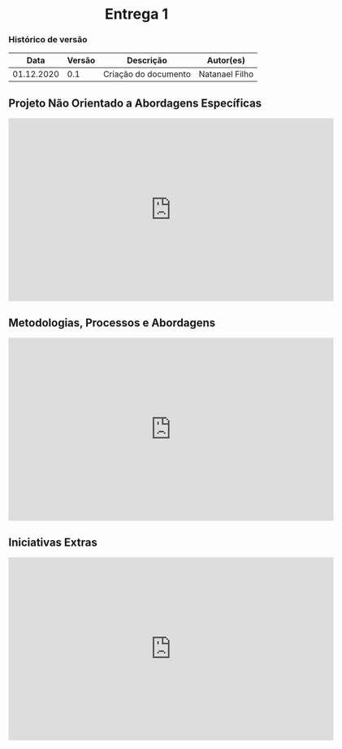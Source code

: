 # <center> Entrega 1


### Histórico de versão<br>

|Data | Versão | Descrição | Autor(es)|
| -- | -- | -- | -- |
| 01.12.2020 | 0.1 | Criação do documento | Natanael Filho|

## Projeto Não Orientado a Abordagens Específicas

<iframe width="640" height="360" src="https://www.youtube.com/embed/NOMtTlRX-6E" title="YouTube video player" frameborder="0" allow="accelerometer; autoplay; clipboard-write; encrypted-media; gyroscope; picture-in-picture" allowfullscreen></iframe>

## Metodologias, Processos e Abordagens

<iframe width="640" height="360" src="https://www.youtube.com/embed/ysbCv35X5WY" title="YouTube video player" frameborder="0" allow="accelerometer; autoplay; clipboard-write; encrypted-media; gyroscope; picture-in-picture" allowfullscreen></iframe>

## Iniciativas Extras

<iframe width="640" height="360" src="https://www.youtube.com/embed/ME-ElzwlVs0" title="YouTube video player" frameborder="0" allow="accelerometer; autoplay; clipboard-write; encrypted-media; gyroscope; picture-in-picture" allowfullscreen></iframe>